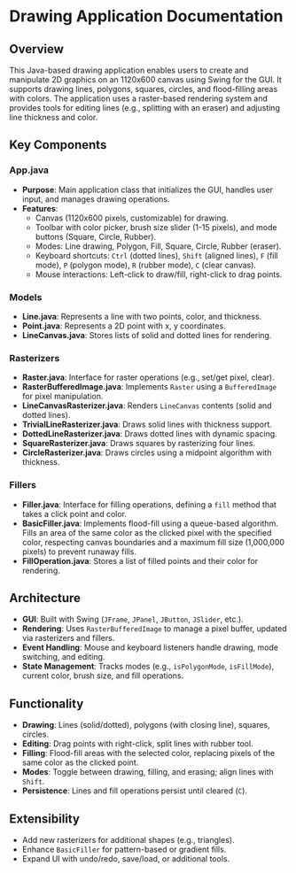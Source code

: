# Drawing Application Documentation

## Overview
This Java-based drawing application enables users to create and manipulate 2D graphics on an 1120x600 canvas using Swing for the GUI. It supports drawing lines, polygons, squares, circles, and flood-filling areas with colors. The application uses a raster-based rendering system and provides tools for editing lines (e.g., splitting with an eraser) and adjusting line thickness and color.

## Key Components

### App.java
- **Purpose**: Main application class that initializes the GUI, handles user input, and manages drawing operations.
- **Features**:
    - Canvas (1120x600 pixels, customizable) for drawing.
    - Toolbar with color picker, brush size slider (1-15 pixels), and mode buttons (Square, Circle, Rubber).
    - Modes: Line drawing, Polygon, Fill, Square, Circle, Rubber (eraser).
    - Keyboard shortcuts: `Ctrl` (dotted lines), `Shift` (aligned lines), `F` (fill mode), `P` (polygon mode), `R` (rubber mode), `C` (clear canvas).
    - Mouse interactions: Left-click to draw/fill, right-click to drag points.

### Models
- **Line.java**: Represents a line with two points, color, and thickness.
- **Point.java**: Represents a 2D point with x, y coordinates.
- **LineCanvas.java**: Stores lists of solid and dotted lines for rendering.

### Rasterizers
- **Raster.java**: Interface for raster operations (e.g., set/get pixel, clear).
- **RasterBufferedImage.java**: Implements `Raster` using a `BufferedImage` for pixel manipulation.
- **LineCanvasRasterizer.java**: Renders `LineCanvas` contents (solid and dotted lines).
- **TrivialLineRasterizer.java**: Draws solid lines with thickness support.
- **DottedLineRasterizer.java**: Draws dotted lines with dynamic spacing.
- **SquareRasterizer.java**: Draws squares by rasterizing four lines.
- **CircleRasterizer.java**: Draws circles using a midpoint algorithm with thickness.

### Fillers
- **Filler.java**: Interface for filling operations, defining a `fill` method that takes a click point and color.
- **BasicFiller.java**: Implements flood-fill using a queue-based algorithm. Fills an area of the same color as the clicked pixel with the specified color, respecting canvas boundaries and a maximum fill size (1,000,000 pixels) to prevent runaway fills.
- **FillOperation.java**: Stores a list of filled points and their color for rendering.

## Architecture
- **GUI**: Built with Swing (`JFrame`, `JPanel`, `JButton`, `JSlider`, etc.).
- **Rendering**: Uses `RasterBufferedImage` to manage a pixel buffer, updated via rasterizers and fillers.
- **Event Handling**: Mouse and keyboard listeners handle drawing, mode switching, and editing.
- **State Management**: Tracks modes (e.g., `isPolygonMode`, `isFillMode`), current color, brush size, and fill operations.

## Functionality
- **Drawing**: Lines (solid/dotted), polygons (with closing line), squares, circles.
- **Editing**: Drag points with right-click, split lines with rubber tool.
- **Filling**: Flood-fill areas with the selected color, replacing pixels of the same color as the clicked point.
- **Modes**: Toggle between drawing, filling, and erasing; align lines with `Shift`.
- **Persistence**: Lines and fill operations persist until cleared (`C`).

## Extensibility
- Add new rasterizers for additional shapes (e.g., triangles).
- Enhance `BasicFiller` for pattern-based or gradient fills.
- Expand UI with undo/redo, save/load, or additional tools.
